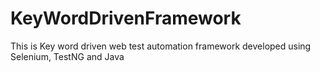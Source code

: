 # KeyWordDrivenFramework

This is Key word driven web test automation framework developed using Selenium, TestNG and Java
